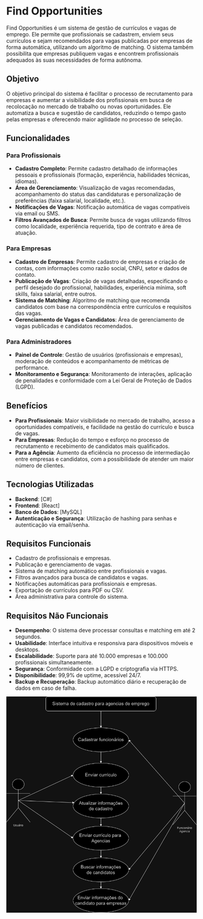 # Find Opportunities

Find Opportunities é um sistema de gestão de currículos e vagas de emprego. Ele permite que profissionais se cadastrem, enviem seus currículos e sejam recomendados para vagas publicadas por empresas de forma automática, utilizando um algoritmo de matching. O sistema também possibilita que empresas publiquem vagas e encontrem profissionais adequados às suas necessidades de forma autônoma.

## Objetivo

O objetivo principal do sistema é facilitar o processo de recrutamento para empresas e aumentar a visibilidade dos profissionais em busca de recolocação no mercado de trabalho ou novas oportunidades. Ele automatiza a busca e sugestão de candidatos, reduzindo o tempo gasto pelas empresas e oferecendo maior agilidade no processo de seleção.

## Funcionalidades

### Para Profissionais
- **Cadastro Completo**: Permite cadastro detalhado de informações pessoais e profissionais (formação, experiência, habilidades técnicas, idiomas).
- **Área de Gerenciamento**: Visualização de vagas recomendadas, acompanhamento do status das candidaturas e personalização de preferências (faixa salarial, localidade, etc.).
- **Notificações de Vagas**: Notificação automática de vagas compatíveis via email ou SMS.
- **Filtros Avançados de Busca**: Permite busca de vagas utilizando filtros como localidade, experiência requerida, tipo de contrato e área de atuação.

### Para Empresas
- **Cadastro de Empresas**: Permite cadastro de empresas e criação de contas, com informações como razão social, CNPJ, setor e dados de contato.
- **Publicação de Vagas**: Criação de vagas detalhadas, especificando o perfil desejado do profissional, habilidades, experiência mínima, soft skills, faixa salarial, entre outros.
- **Sistema de Matching**: Algoritmo de matching que recomenda candidatos com base na correspondência entre currículos e requisitos das vagas.
- **Gerenciamento de Vagas e Candidatos**: Área de gerenciamento de vagas publicadas e candidatos recomendados.

### Para Administradores
- **Painel de Controle**: Gestão de usuários (profissionais e empresas), moderação de conteúdos e acompanhamento de métricas de performance.
- **Monitoramento e Segurança**: Monitoramento de interações, aplicação de penalidades e conformidade com a Lei Geral de Proteção de Dados (LGPD).

## Benefícios

- **Para Profissionais**: Maior visibilidade no mercado de trabalho, acesso a oportunidades compatíveis, e facilidade na gestão do currículo e busca de vagas.
- **Para Empresas**: Redução do tempo e esforço no processo de recrutamento e recebimento de candidatos mais qualificados.
- **Para a Agência**: Aumento da eficiência no processo de intermediação entre empresas e candidatos, com a possibilidade de atender um maior número de clientes.

## Tecnologias Utilizadas

- **Backend**: [C#]
- **Frontend**: [React]
- **Banco de Dados**: [MySQL]
- **Autenticação e Segurança**: Utilização de hashing para senhas e autenticação via email/senha.

## Requisitos Funcionais

- Cadastro de profissionais e empresas.
- Publicação e gerenciamento de vagas.
- Sistema de matching automático entre profissionais e vagas.
- Filtros avançados para busca de candidatos e vagas.
- Notificações automáticas para profissionais e empresas.
- Exportação de currículos para PDF ou CSV.
- Área administrativa para controle do sistema.

## Requisitos Não Funcionais

- **Desempenho**: O sistema deve processar consultas e matching em até 2 segundos.
- **Usabilidade**: Interface intuitiva e responsiva para dispositivos móveis e desktops.
- **Escalabilidade**: Suporte para até 10.000 empresas e 100.000 profissionais simultaneamente.
- **Segurança**: Conformidade com a LGPD e criptografia via HTTPS.
- **Disponibilidade**: 99,9% de uptime, acessível 24/7.
- **Backup e Recuperação**: Backup automático diário e recuperação de dados em caso de falha.

![caso_de_uso](https://github.com/kaykymatos/analise-e-projeto-de-sistema-2/blob/main/ProjetoDesenvolvidoPeloGrupo/CasoDeUso/caso_de_uso.png)

